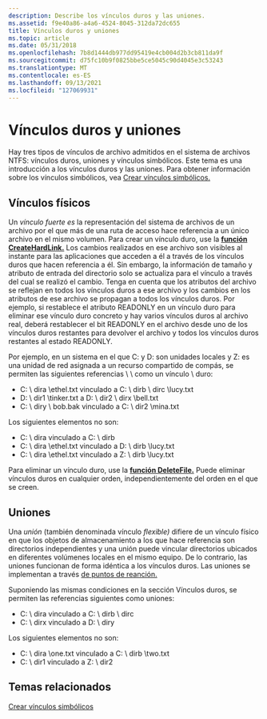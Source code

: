 ```yaml
---
description: Describe los vínculos duros y las uniones.
ms.assetid: f9e40a86-a4a6-4524-8045-312da72dc655
title: Vínculos duros y uniones
ms.topic: article
ms.date: 05/31/2018
ms.openlocfilehash: 7b8d1444db977dd95419e4cb004d2b3cb811da9f
ms.sourcegitcommit: d75fc10b9f0825bbe5ce5045c90d4045e3c53243
ms.translationtype: MT
ms.contentlocale: es-ES
ms.lasthandoff: 09/13/2021
ms.locfileid: "127069931"
---
```

# <a name="hard-links-and-junctions"></a>Vínculos duros y uniones

Hay tres tipos de vínculos de archivo admitidos en el sistema de archivos NTFS: vínculos duros, uniones y vínculos simbólicos. Este tema es una introducción a los vínculos duros y las uniones. Para obtener información sobre los vínculos simbólicos, vea [Crear vínculos simbólicos.](creating-symbolic-links.md)

## <a name="hard-links"></a>Vínculos físicos

Un *vínculo fuerte es* la representación del sistema de archivos de un archivo por el que más de una ruta de acceso hace referencia a un único archivo en el mismo volumen. Para crear un vínculo duro, use la [**función CreateHardLink.**](/windows/desktop/api/WinBase/nf-winbase-createhardlinka) Los cambios realizados en ese archivo son visibles al instante para las aplicaciones que acceden a él a través de los vínculos duros que hacen referencia a él. Sin embargo, la información de tamaño y atributo de entrada del directorio solo se actualiza para el vínculo a través del cual se realizó el cambio. Tenga en cuenta que los atributos del archivo se reflejan en todos los vínculos duros a ese archivo y los cambios en los atributos de ese archivo se propagan a todos los vínculos duros. Por ejemplo, si restablece el atributo READONLY en un vínculo duro para eliminar ese vínculo duro concreto y hay varios vínculos duros al archivo real, deberá restablecer el bit READONLY en el archivo desde uno de los vínculos duros restantes para devolver el archivo y todos los vínculos duros restantes al estado READONLY.

Por ejemplo, en un sistema en el que C: y D: son unidades locales y Z: es una unidad de red asignada a un recurso compartido de compás, se permiten las siguientes referencias \\ \\ como un vínculo \\ duro:

-   C: \\ dira \\ethel.txt vinculado a C: \\ dirb \\ dirc \\lucy.txt
-   D: \\ dir1 \\tinker.txt a D: \\ dir2 \\ dirx \\bell.txt
-   C: \\ diry \\ bob.bak vinculado a C: \\ dir2 \\mina.txt

Los siguientes elementos no son:

-   C: \\ dira vinculado a C: \\ dirb
-   C: \\ dira \\ethel.txt vinculado a D: \\ dirb \\lucy.txt
-   C: \\ dira \\ethel.txt vinculado a Z: \\ dirb \\lucy.txt

Para eliminar un vínculo duro, use la [**función DeleteFile.**](/windows/desktop/api/FileAPI/nf-fileapi-deletefilea) Puede eliminar vínculos duros en cualquier orden, independientemente del orden en el que se creen.

## <a name="junctions"></a>Uniones

Una *unión* (también denominada vínculo *flexible)* difiere de un vínculo físico en que los objetos de almacenamiento a los que hace referencia son directorios independientes y una unión puede vincular directorios ubicados en diferentes volúmenes locales en el mismo equipo. De lo contrario, las uniones funcionan de forma idéntica a los vínculos duros. Las uniones se implementan a través [de puntos de reanción.](reparse-points.md)

Suponiendo las mismas condiciones en la sección Vínculos duros, se permiten las referencias siguientes como uniones:

-   C: \\ dira vinculado a C: \\ dirb \\ dirc
-   C: \\ dirx vinculado a D: \\ diry

Los siguientes elementos no son:

-   C: \\ dira \\one.txt vinculado a C: \\ dirb \\two.txt
-   C: \\ dir1 vinculado a Z: \\ dir2

## <a name="related-topics"></a>Temas relacionados

<dl> <dt>

[Crear vínculos simbólicos](creating-symbolic-links.md)
</dt> </dl>

 

 




